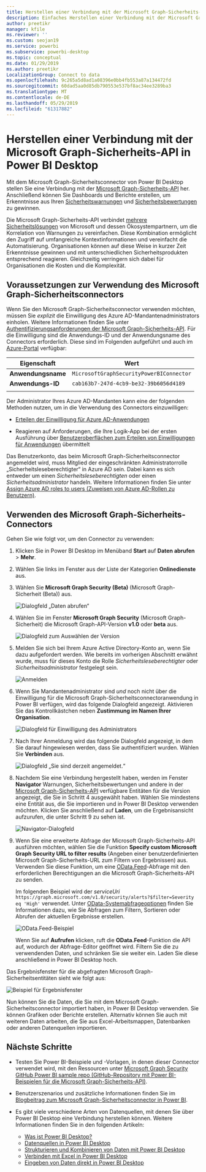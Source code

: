 ```yaml
---
title: Herstellen einer Verbindung mit der Microsoft Graph-Sicherheits-API in Power BI Desktop
description: Einfaches Herstellen einer Verbindung mit der Microsoft Graph-Sicherheits-API in Power BI Desktop
author: preetikr
manager: kfile
ms.reviewer: ''
ms.custom: seojan19
ms.service: powerbi
ms.subservice: powerbi-desktop
ms.topic: conceptual
ms.date: 01/29/2019
ms.author: preetikr
LocalizationGroup: Connect to data
ms.openlocfilehash: 9c265a5d8ad1a08396e0bb4fb553a87a134472fd
ms.sourcegitcommit: 60dad5aa0d85db790553e537bf8ac34ee3289ba3
ms.translationtype: MT
ms.contentlocale: de-DE
ms.lasthandoff: 05/29/2019
ms.locfileid: "61317882"
---
```

# <a name="connect-to-the-microsoft-graph-security-api-in-power-bi-desktop"></a>Herstellen einer Verbindung mit der Microsoft Graph-Sicherheits-API in Power BI Desktop

Mit dem Microsoft Graph-Sicherheitsconnector von Power BI Desktop stellen Sie eine Verbindung mit der [Microsoft Graph-Sicherheits-API](https://aka.ms/graphsecuritydocs) her. Anschließend können Sie Dashboards und Berichte erstellen, um Erkenntnisse aus Ihren [Sicherheitswarnungen](https://docs.microsoft.com/graph/api/resources/alert?view=graph-rest-1.0) und [Sicherheitsbewertungen](https://docs.microsoft.com/graph/api/resources/securescores?view=graph-rest-beta) zu gewinnen.

Die Microsoft Graph-Sicherheits-API verbindet [mehrere Sicherheitslösungen](https://aka.ms/graphsecurityalerts) von Microsoft und dessen Ökosystempartnern, um die Korrelation von Warnungen zu vereinfachen. Diese Kombination ermöglicht den Zugriff auf umfangreiche Kontextinformationen und vereinfacht die Automatisierung. Organisationen können auf diese Weise in kurzer Zeit Erkenntnisse gewinnen und mit unterschiedlichen Sicherheitsprodukten entsprechend reagieren. Gleichzeitig verringern sich dabei für Organisationen die Kosten und die Komplexität.

## <a name="prerequisites-to-use-the-microsoft-graph-security-connector"></a>Voraussetzungen zur Verwendung des Microsoft Graph-Sicherheitsconnectors

Wenn Sie den Microsoft Graph-Sicherheitsconnector verwenden möchten, müssen Sie *explizit* die Einwilligung des Azure AD-Mandantenadministrators einholen. Weitere Informationen finden Sie unter [Authentifizierungsanforderungen der Microsoft Graph-Sicherheits-API](https://aka.ms/graphsecurityauth).
Für die Einwilligung sind die Anwendungs-ID und der Anwendungsname des Connectors erforderlich. Diese sind im Folgenden aufgeführt und auch im [Azure-Portal](https://portal.azure.com) verfügbar:

| Eigenschaft | Wert |
|----------|-------|
| **Anwendungsname** | `MicrosoftGraphSecurityPowerBIConnector` |
| **Anwendungs-ID** | `cab163b7-247d-4cb9-be32-39b6056d4189` |
|||

Der Administrator Ihres Azure AD-Mandanten kann eine der folgenden Methoden nutzen, um in die Verwendung des Connectors einzuwilligen:

* [Erteilen der Einwilligung für Azure AD-Anwendungen](https://docs.microsoft.com/azure/active-directory/develop/v2-permissions-and-consent)

* Reagieren auf Anforderungen, die Ihre Logik-App bei der ersten Ausführung über [Benutzeroberflächen zum Erteilen von Einwilligungen für Anwendungen](https://docs.microsoft.com/azure/active-directory/develop/application-consent-experience) übermittelt
   
Das Benutzerkonto, das beim Microsoft Graph-Sicherheitsconnector angemeldet wird, muss Mitglied der eingeschränkten Administratorrolle „Sicherheitsleseberechtigter“ in Azure AD sein. Dabei kann es sich entweder um einen *Sicherheitsleseberechtigten* oder einen *Sicherheitsadministrator* handeln. Weitere Informationen finden Sie unter [Assign Azure AD roles to users (Zuweisen von Azure AD-Rollen zu Benutzern)](https://docs.microsoft.com/graph/security-authorization#assign-azure-ad-roles-to-users).

## <a name="using-the-microsoft-graph-security-connector"></a>Verwenden des Microsoft Graph-Sicherheits-Connectors

Gehen Sie wie folgt vor, um den Connector zu verwenden:

1. Klicken Sie in Power BI Desktop im Menüband **Start** auf **Daten abrufen** > **Mehr**.
2. Wählen Sie links im Fenster aus der Liste der Kategorien **Onlinedienste** aus.
3. Wählen Sie **Microsoft Graph Security (Beta)** (Microsoft Graph-Sicherheit (Beta)) aus.

    ![Dialogfeld „Daten abrufen“](media/desktop-connect-graph-security/GetData.PNG)
    
4. Wählen Sie im Fenster **Microsoft Graph Security** (Microsoft Graph-Sicherheit) die Microsoft Graph-API-Version **v1.0** oder **beta** aus.

    ![Dialogfeld zum Auswählen der Version](media/desktop-connect-graph-security/selectVersion.PNG)
    
5. Melden Sie sich bei Ihrem Azure Active Directory-Konto an, wenn Sie dazu aufgefordert werden. Wie bereits im vorherigen Abschnitt erwähnt wurde, muss für dieses Konto die Rolle *Sicherheitsleseberechtigter* oder *Sicherheitsadministrator* festgelegt sein.

    ![Anmelden](media/desktop-connect-graph-security/SignIn.PNG) 
    
6. Wenn Sie Mandantenadministrator sind *und* noch nicht über die Einwilligung für die Microsoft Graph-Sicherheitsconnectoranwendung in Power BI verfügen, wird das folgende Dialogfeld angezeigt. Aktivieren Sie das Kontrollkästchen neben **Zustimmung im Namen Ihrer Organisation**.

    ![Dialogfeld für Einwilligung des Administrators](media/desktop-connect-graph-security/AdminConsent.PNG)
    
7. Nach Ihrer Anmeldung wird das folgende Dialogfeld angezeigt, in dem Sie darauf hingewiesen werden, dass Sie authentifiziert wurden. Wählen Sie **Verbinden** aus.

    ![Dialogfeld „Sie sind derzeit angemeldet.“](media/desktop-connect-graph-security/SignedIn.PNG)
    
8. Nachdem Sie eine Verbindung hergestellt haben, werden im Fenster **Navigator** Warnungen, Sicherheitsbewertungen und andere in der [Microsoft Graph-Sicherheits-API](https://aka.ms/graphsecuritydocs) verfügbare Entitäten für die Version angezeigt, die Sie in Schritt 4 ausgewählt haben. Wählen Sie mindestens eine Entität aus, die Sie importieren und in Power BI Desktop verwenden möchten. Klicken Sie anschließend auf **Laden**, um die Ergebnisansicht aufzurufen, die unter Schritt 9 zu sehen ist.

    ![Navigator-Dialogfeld](media/desktop-connect-graph-security/NavTable.PNG)
    
9. Wenn Sie eine erweiterte Abfrage der Microsoft Graph-Sicherheits-API ausführen möchten, wählen Sie die Funktion **Specify custom Microsoft Graph Security URL to filter results** (Angeben einer benutzerdefinierten Microsoft Graph-Sicherheits-URL zum Filtern von Ergebnissen) aus. Verwenden Sie diese Funktion, um eine [OData.Feed](https://docs.microsoft.com/power-bi/desktop-connect-odata)-Abfrage mit den erforderlichen Berechtigungen an die Microsoft Graph-Sicherheits-API zu senden.

   Im folgenden Beispiel wird der *serviceUri* `https://graph.microsoft.com/v1.0/security/alerts?$filter=Severity eq 'High'` verwendet. Unter [OData-Systemabfrageoptionen](https://docs.microsoft.com/graph/query-parameters) finden Sie Informationen dazu, wie Sie Abfragen zum Filtern, Sortieren oder Abrufen der aktuellen Ergebnisse erstellen.

   ![OData.Feed-Beispiel](media/desktop-connect-graph-security/ODataFeed.PNG)
    
   Wenn Sie auf **Aufrufen** klicken, ruft die **OData.Feed**-Funktion die API auf, wodurch der Abfrage-Editor geöffnet wird. Filtern Sie die zu verwendenden Daten, und schränken Sie sie weiter ein. Laden Sie diese anschließend in Power BI Desktop hoch.

Das Ergebnisfenster für die abgefragten Microsoft Graph-Sicherheitsentitäten sieht wie folgt aus:

   ![Beispiel für Ergebnisfenster](media/desktop-connect-graph-security/Result.PNG)
    

Nun können Sie die Daten, die Sie mit dem Microsoft Graph-Sicherheitsconnector importiert haben, in Power BI Desktop verwenden. Sie können Grafiken oder Berichte erstellen. Alternativ können Sie auch mit weiteren Daten arbeiten, die Sie aus Excel-Arbeitsmappen, Datenbanken oder anderen Datenquellen importieren.

## <a name="next-steps"></a>Nächste Schritte
* Testen Sie Power BI-Beispiele und -Vorlagen, in denen dieser Connector verwendet wird, mit den Ressourcen unter [Microsoft Graph Security GitHub Power BI sample repo (GitHub-Repository mit Power BI-Beispielen für die Microsoft Graph-Sicherheits-API)](https://aka.ms/graphsecuritypowerbiconnectorsamples).

* Benutzerszenarios und zusätzliche Informationen finden Sie im [Blogbeitrag zum Microsoft Graph-Sicherheitsconnector in Power BI](https://aka.ms/graphsecuritypowerbiconnectorblogpost).

* Es gibt viele verschiedene Arten von Datenquellen, mit denen Sie über Power BI Desktop eine Verbindung herstellen können. Weitere Informationen finden Sie in den folgenden Artikeln:

    * [Was ist Power BI Desktop?](desktop-what-is-desktop.md)
    * [Datenquellen in Power BI Desktop](desktop-data-sources.md)
    * [Strukturieren und Kombinieren von Daten mit Power BI Desktop](desktop-shape-and-combine-data.md)
    * [Verbinden mit Excel in Power BI Desktop](desktop-connect-excel.md)
    * [Eingeben von Daten direkt in Power BI Desktop](desktop-enter-data-directly-into-desktop.md)
